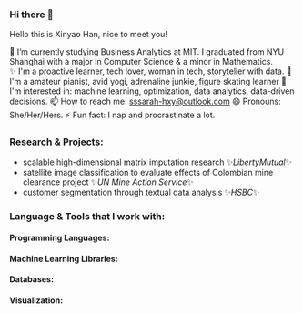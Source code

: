 ### Hi there 👋

<!--
**XinyaoHan/XinyaoHan** is a ✨ _special_ ✨ repository because its `README.md` (this file) appears on your GitHub profile.

Here are some ideas to get you started:

- 🔭 I’m currently working on ...
- 🌱 I’m currently learning ...
- 👯 I’m looking to collaborate on ...
- 🤔 I’m looking for help with ...
- 💬 Ask me about ...
- 📫 How to reach me: ...
- 😄 Pronouns: ...
- ⚡ Fun fact: ...
-->

Hello this is Xinyao Han, nice to meet you!

:school: I’m currently studying Business Analytics at MIT. I graduated from NYU Shanghai with a major in Computer Science & a minor in Mathematics.  
✨ I'm a proactive learner, tech lover, woman in tech, storyteller with data.
💛 I'm a amateur pianist, avid yogi, adrenaline junkie, figure skating learner
🌱 I'm interested in: machine learning, optimization, data analytics, data-driven decisions. 
📫 How to reach me: sssarah-hxy@outlook.com
😄 Pronouns: She/Her/Hers.
⚡ Fun fact: I nap and procrastinate a lot.

### Research & Projects:
* scalable high-dimensional matrix imputation research ✨_LibertyMutual_✨
* satellite image classification to evaluate effects of Colombian mine clearance project ✨_UN Mine Action Service_✨
* customer segmentation through textual data analysis ✨_HSBC_✨

### Language & Tools that I work with:
#### Programming Languages:
#### Machine Learning Libraries:
#### Databases:
#### Visualization:
